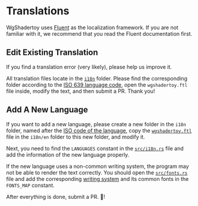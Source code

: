 # Translations

WgShadertoy uses [Fluent](https://projectfluent.org/) as the localization framework. If you are not familiar with it, we recommend that you read the Fluent documentation first.

## Edit Existing Translation

If you find a translation error (very likely), please help us improve it.

All translation files locate in the [`i18n`](https://github.com/fralonra/wgshadertoy/tree/master/i18n) folder. Please find the corresponding folder according to the [ISO 639 language code](https://en.wikipedia.org/wiki/List_of_ISO_639-1_codes), open the `wgshadertoy.ftl` file inside, modify the text, and then submit a PR. Thank you!

## Add A New Language

If you want to add a new language, please create a new folder in the `i18n` folder, named after the [ISO code of the language](https://en.wikipedia.org/wiki/List_of_ISO_639-1_codes), copy the [`wgshadertoy.ftl`](https://github.com/fralonra/wgshadertoy/blob/master/i18n/en/wgshadertoy.ftl) file in the `i18n/en` folder to this new folder, and modify it.

Next, you need to find the `LANGUAGES` constant in the [`src/i18n.rs`](https://github.com/fralonra/wgshadertoy/blob/master/src/i18n.rs) file and add the information of the new language properly.

If the new language uses a non-common writing system, the program may not be able to render the text correctly. You should open the [`src/fonts.rs`](https://github.com/fralonra/wgshadertoy/blob/master/src/fonts.rs) file and add the corresponding [writing system](https://en.wikipedia.org/wiki/Script_(Unicode)) and its common fonts in the `FONTS_MAP` constant.

After everything is done, submit a PR. 🍺!
